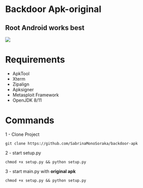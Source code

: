 <h1>Backdoor Apk-original</h1>
<h2>Root Android works best</h2>
<img src="https://cdn.discordapp.com/attachments/581170733565214731/984916967498579988/Captura_de_tela_2022-06-10_172650.png">

# Requirements
- ApkTool
- Xterm
- Zipalign
- Apksigner
- Metasploit Framework
- OpenJDK 8/11

# Commands

<p>1 - Clone Project</p>

```
git clone https://github.com/SabrinaMonoSoraka/backdoor-apk
```

<p>2 - start setup.py</p>

```
chmod +x setup.py && python setup.py
```

<p>3 - start main.py with <b>original apk</b></p>

```
chmod +x setup.py && python setup.py
```
